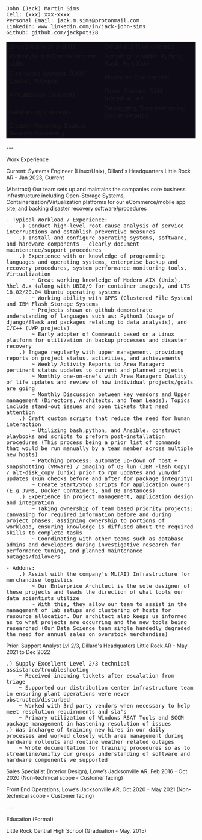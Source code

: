 <pre style="white-space: pre-wrap">
John (Jack) Martin Sims
Cell: (xxx) xxx-xxxx
Personal Email: jack.m.sims@protonmail.com
LinkedIn: www.linkedin.com/in/jack-john-sims
Github: github.com/jackpots28
</pre>

<div class="custom_table_for_skills">
<table style="background: #0E0B16; border: 0;">
    <tr>
        <td>Strong leadership skills</td>
        <td>Detail and Time oriented</td>
    </tr>    
    <tr>
        <td>Written/Verbal Communication skills</td>
        <td>Scripting: (Ansible, Python, Bash, Perl, Ksh)</td>
    </tr>
    <tr>
        <td>Distributed Systems: (OCP, Docker, VMware)</td>
        <td>Hardware Components</td>
    </tr>
    <tr>
        <td>Virtualization Concepts</td>
        <td>Open-Storage, SAN Infrastructure</td>
    </tr>
    <tr>
        <td>Networking Concepts</td>
        <td>Debugging, Troubleshooting, Documentation</td>
    </tr>
    <tr>
        <td>Disaster Recovery, Backup, Security Hardening</td>
    </tr>
</table>
</div>
---

Work Experience

Current:
Systems Engineer (Linux/Unix), Dillard's Headquarters
Little Rock AR - Jan 2023, Current

(Abstract) Our team sets up and maintains the companies core business infrastructure including Open-Storage Systems, Containerization/Virtualization platforms for our eCommerce/mobile app site, and backing disaster recovery software/procedures
<pre style="white-space: pre-wrap">
- Typical Workload / Experience:
    .) Conduct high-level root-cause analysis of service interruptions and establish preventive measures
    .) Install and configure operating systems, software, and hardware components - clearly document maintenance/support procedures
    .) Experience with or knowledge of programming languages and operating systems, enterprise backup and recovery procedures, system performance-monitoring tools, Virtualization
        ~ Great working knowledge of Modern AIX (Unix), Rhel 8.x (along with UBI8/9 for container images), and LTS 18.02/20.04 Ubuntu operating systems
        ~ Working ability with GPFS (Clustered File System) and IBM Flash Storage Systems
        ~ Projects shown on github demonstrate understanding of languages such as: Python3 (usage of django/flask and packages relating to data analysis), and C/C++ (UWP projects)
        ~ Early adopter of Commvault based on a Linux platform for utilization in backup processes and disaster recovery
    .) Engage regularly with upper management, providing reports on project status, activities, and achievements
        ~ Weekly Activity Reports to Area Manager: pertinent status updates to current and planned projects
        ~ Monthly one-on-one's with Area Manager: Quality of life updates and review of how individual projects/goals are going
        ~ Monthly Discussion between key vendors and Upper management (Directors, Architects, and Team Leads): Topics include stand-out issues and open tickets that need attention
    .) Craft custom scripts that reduce the need for human interaction
        ~ Utilizing bash,python, and Ansible: construct playbooks and scripts to preform post-installation procedures (This process being a prior list of commands that would be run manually by a team member across multiple new hosts)
        ~ Patching process: automate up-down of host + snapshotting (VMware) / imaging of OS lun (IBM Flash Copy) / alt-disk_copy (Unix) prior to rpm updates and yum/dnf updates (Run checks before and after for package integrity)
        ~ Create Start/Stop scripts for application owners (E.g JVMs, Docker Containers, and DB Instances)
    .) Experience in project management, application design and integration
        ~ Taking ownership of team based priority projects: canvasing for required information before and during project phases, assigning ownership to portions of workload, ensuring knowledge is diffused about the required skills to complete tasks
        ~ Coordinating with other teams such as database admins and developers during investigative research for performance tuning, and planned maintenance outages/failovers
</pre>
<pre style="white-space: pre-wrap">
- Addons:
    .) Assist with the company's ML(AI) Infrastructure for merchandise logistics
        ~ Our Enterprice Architect is the sole designer of these projects and leads the direction of what tools our data scientists utilize
        ~ With this, they allow our team to assist in the management of lab setups and clustering of hosts for resource allocation. Our architect also keeps us informed as to what projects are occurring and the new tools being researched (Our Data Science team single handedly degraded the need for annual sales on overstock merchandise)
</pre>
Prior:
Support Analyst Lvl 2/3, Dillard's Headquaters
Little Rock AR - May 2021 to Dec 2022
<pre style="white-space: pre-wrap">
.) Supply Excellent Level 2/3 technical assistance/troubleshooting
    ~ Received incoming tickets after escalation from triage
    ~ Supported our distribution center infrastructure team in ensuring plant operations were never obstructed/disturbed
    ~ Worked with 3rd party vendors when necessary to help meet resolution requirnments and sla's
    ~ Primary utilization of Windows RSAT Tools and SCCM package management in hastening resolution of issues
.) Was incharge of training new hires in our daily processes and worked closely with area management during hardware rollouts and routine weather related outages
    ~ Wrote documentation for training procedures so as to streamline/unifiy our groups understanding of software and hardware components we supported
</pre>

<p>
Sales Specialist (Interior Design), Lowe’s 
Jacksonville AR, Feb 2016 - Oct 2020 
(Non-technical scope - Customer facing)
</p>
<p>
Front End Operations, Lowe’s 
Jacksonville AR, Oct 2020 - May 2021
(Non-technical scope - Customer facing)
</p>
---

Education (Formal)

Little Rock Central High School (Graduation - May, 2015)